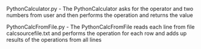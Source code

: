 PythonCalculator.py - The PythonCalculator asks for the operator and two numbers from user and then performs the operation and returns the value

PythonCalcFromFile.py - The PythonCalcFromFile reads each line from file calcsourcefile.txt and performs the operation for each row and adds up results of the operations from all lines